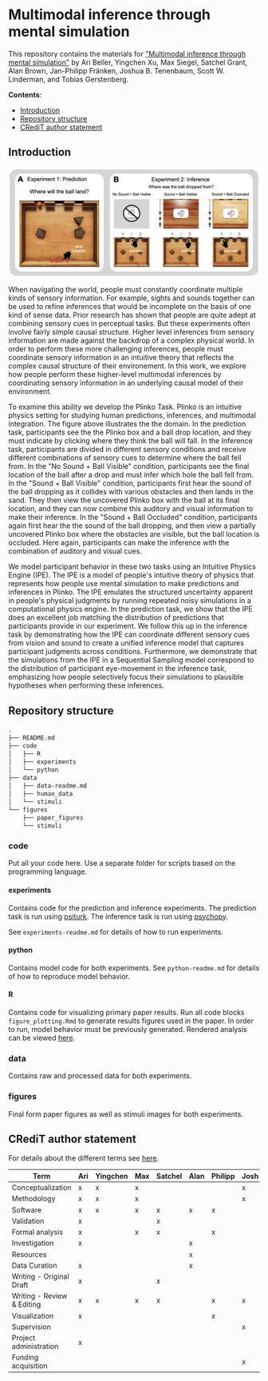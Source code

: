 # Multimodal inference through mental simulation

This repository contains the materials for ["Multimodal inference through mental simulation"](https://osf.io/preprints/psyarxiv/x2tj9) by Ari Beller, Yingchen Xu, Max Siegel, Satchel Grant, Alan Brown, Jan-Philipp Fränken, Joshua B. Tenenbaum, Scott W. Linderman, and Tobias Gerstenberg. 

**Contents**:
- [Introduction](#introduction)
- [Repository structure](#repository-structure)
- [CRediT author statement](#credit-author-statement)

## Introduction

<div align="center"><img src="figures/paper_figures/plinko_task.jpg"/></div>

When navigating the world, people must constantly coordinate multiple kinds of sensory information. For example, sights and sounds together can be used to refine inferences that would be incomplete on the basis of one kind of sense data. Prior research has shown that people are quite adept at combining sensory cues in perceptual tasks. But these experiments often involve fairly simple causal structure. Higher level inferences from sensory information are made against the backdrop of a complex physical world. In order to perform these more challenging inferences, people must coordinate sensory information in an intuitive theory that reflects the complex causal structure of their environement. In this work, we explore how people perform these higher-level multimodal inferences by coordinating sensory information in an underlying causal model of their environment.

To examine this ability we develop the Plinko Task. Plinko is an intuitive physics setting for studying human predictions, inferences, and multimodal integration. The figure above illustrates the the domain. In the prediction task, participants see the the Plinko box and a ball drop location, and they must indicate by clicking where they think the ball will fall. In the Inference task, participants are divided in different sensory conditions and receive different combinations of sensory cues to determine where the ball fell from. In the "No Sound + Ball Visible" condition, participants see the final location of the ball after a drop and must infer which hole the ball fell from. In the "Sound + Ball Visible" condition, participants first hear the sound of the ball dropping as it collides with various obstacles and then lands in the sand. They then view the uncovered Plinko box with the ball at its final location, and they can now combine this auditory and visual information to make their inference. In the "Sound + Ball Occluded" condition, participants again first hear the the sound of the ball dropping, and then view a partially uncovered Plinko box where the obstacles are visible, but the ball location is occluded. Here again, participants can make the inference with the combination of auditory and visual cues.

We model participant behavior in these two tasks using an Intuitive Physics Engine (IPE). The IPE is a model of people's intuitive theory of physics that represents how people use mental simulation to make predictions and inferences in Plinko. The IPE emulates the structured uncertainty apparent in people's physical judgments by running repeated noisy simulations in a computational physics engine. In the prediction task, we show that the IPE does an excellent job matching the distribution of predictions that participants provide in our experiment. We follow this up in the inference task by demonstrating how the IPE can coordinate different sensory cues from vision and sound to create a unified inference model that captures participant judgments across conditions. Furthermore, we demonstrate that the simulations from the IPE in a Sequential Sampling model correspond to the distribution of participant eye-movement in the inference task, emphasizing how people selectively focus their simulations to plausible hypotheses when performing these inferences.

## Repository structure 

```
.
├── README.md
├── code
│   ├── R
│   ├── experiments
│   └── python
├── data
│   ├── data-readme.md
│   ├── human_data
│   └── stimuli
└── figures
    ├── paper_figures
    └── stimuli
```

### code 

Put all your code here. Use a separate folder for scripts based on the programming language. 

#### experiments 

Contains code for the prediction and inference experiments. The prediction task is run using [psiturk](https://psiturk.org/). The inference task is run using [psychopy](https://www.psychopy.org/).

See `experiments-readme.md` for details of how to run experiments.

#### python

Contains model code for both experiments. See `python-readme.md` for details of how to reproduce model behavior.

#### R

Contains code for visualizing primary paper results. Run all code blocks `figure_plotting.Rmd` to generate results figures used in the paper. In order to run, model behavior must be previously generated. Rendered analysis can be viewed [here](https://cicl-stanford.github.io/multimodal_plinko/index.html).

### data 

Contains raw and processed data for both experiments.

### figures 

Final form paper figures as well as stimuli images for both experiments.

## CRediT author statement 

For details about the different terms see [here](https://www.elsevier.com/authors/policies-and-guidelines/credit-author-statement). 

| Term                       | Ari | Yingchen | Max | Satchel | Alan | Philipp | Josh | Scott | Tobi |
|----------------------------|-----|----------|-----|---------|------|---------|------|-------|------|
| Conceptualization          | x   | x        | x   |         |      |         | x    |       | x    |
| Methodology                | x   | x        | x   |         |      |         | x    | x     | x    |
| Software                   | x   | x        | x   | x       | x    | x       |      |       | x    |
| Validation                 | x   |          |     | x       |      |         |      |       | x    |
| Formal analysis            | x   |          | x   | x       |      | x       |      | x     | x    |
| Investigation              | x   |          |     |         | x    |         |      |       | x    |
| Resources                  |     |          |     |         | x    |         |      |       |      |
| Data Curation              | x   |          |     |         | x    |         |      |       |      |
| Writing - Original Draft   | x   |          |     | x       |      |         |      |       |      |
| Writing - Review & Editing | x   | x        | x   | x       |      | x       | x    | x     | x    |
| Visualization              | x   |          |     |         |      | x       |      |       | x    |
| Supervision                |     |          |     |         |      |         | x    |       | x    |
| Project administration     | x   |          |     |         |      |         |      |       | x    |
| Funding acquisition        |     |          |     |         |      |         | x    |       | x    |


